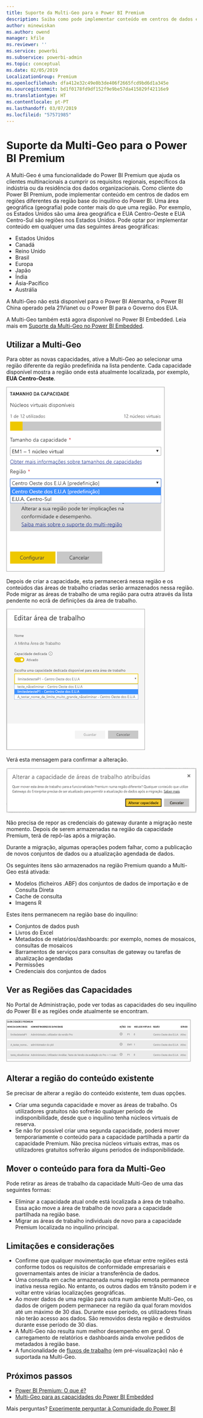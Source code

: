 ```yaml
---
title: Suporte da Multi-Geo para o Power BI Premium
description: Saiba como pode implementar conteúdo em centros de dados em regiões diferentes da região base do inquilino do Power BI.
author: minewiskan
ms.author: owend
manager: kfile
ms.reviewer: ''
ms.service: powerbi
ms.subservice: powerbi-admin
ms.topic: conceptual
ms.date: 02/05/2019
LocalizationGroup: Premium
ms.openlocfilehash: dfa412e32c49e0b3de406f2665fcd9bd6d1a345e
ms.sourcegitcommit: bd1f0178fd9df152f9e9be57da415829f42116e9
ms.translationtype: HT
ms.contentlocale: pt-PT
ms.lasthandoff: 03/07/2019
ms.locfileid: "57571985"
---
```

# <a name="multi-geo-support-for-power-bi-premium"></a>Suporte da Multi-Geo para o Power BI Premium

A Multi-Geo é uma funcionalidade do Power BI Premium que ajuda os clientes multinacionais a cumprir os requisitos regionais, específicos da indústria ou da residência dos dados organizacionais. Como cliente do Power BI Premium, pode implementar conteúdo em centros de dados em regiões diferentes da região base do inquilino do Power BI. Uma área geográfica (geografia) pode conter mais do que uma região. Por exemplo, os Estados Unidos são uma área geográfica e EUA Centro-Oeste e EUA Centro-Sul são regiões nos Estados Unidos. Pode optar por implementar conteúdo em qualquer uma das seguintes áreas geográficas:

- Estados Unidos
- Canadá
- Reino Unido
- Brasil
- Europa
- Japão
- Índia
- Ásia-Pacífico
- Austrália

A Multi-Geo não está disponível para o Power BI Alemanha, o Power BI China operado pela 21Vianet ou o Power BI para o Governo dos EUA.

A Multi-Geo também está agora disponível no Power BI Embedded. Leia mais em [Suporte da Multi-Geo no Power BI Embedded](developer/embedded-multi-geo.md).

## <a name="using-multi-geo"></a>Utilizar a Multi-Geo

Para obter as novas capacidades, ative a Multi-Geo ao selecionar uma região diferente da região predefinida na lista pendente.  Cada capacidade disponível mostra a região onde está atualmente localizada, por exemplo, **EUA Centro-Oeste**.

![Tamanho da capacidade: selecione uma região. Power BI Multi-Geo](media/service-admin-premium-multi-geo/power-bi-multi-geo-capacity-size.png)

Depois de criar a capacidade, esta permanecerá nessa região e os conteúdos das áreas de trabalho criadas serão armazenados nessa região. Pode migrar as áreas de trabalho de uma região para outra através da lista pendente no ecrã de definições da área de trabalho.

![Editar área de trabalho: escolher uma capacidade disponível. Power BI Multi-Geo](media/service-admin-premium-multi-geo/power-bi-multi-geo-edit-workspace.png)

Verá esta mensagem para confirmar a alteração.

![Confirmação da alteração da área de trabalho atribuída](media/service-admin-premium-multi-geo/power-bi-multi-geo-change-assigned-workspace-capacity.png)

Não precisa de repor as credenciais do gateway durante a migração neste momento.  Depois de serem armazenadas na região da capacidade Premium, terá de repô-las após a migração.

Durante a migração, algumas operações podem falhar, como a publicação de novos conjuntos de dados ou a atualização agendada de dados.  

Os seguintes itens são armazenados na região Premium quando a Multi-Geo está ativada:

- Modelos (ficheiros .ABF) dos conjuntos de dados de importação e de Consulta Direta
- Cache de consulta
- Imagens R

Estes itens permanecem na região base do inquilino:

- Conjuntos de dados push
- Livros do Excel
- Metadados de relatórios/dashboards: por exemplo, nomes de mosaicos, consultas de mosaicos
- Barramentos de serviços para consultas de gateway ou tarefas de atualização agendadas
- Permissões
- Credenciais dos conjuntos de dados

## <a name="view-capacity-regions"></a>Ver as Regiões das Capacidades

No Portal de Administração, pode ver todas as capacidades do seu inquilino do Power BI e as regiões onde atualmente se encontram.

![Ver as capacidades Premium](media/service-admin-premium-multi-geo/power-bi-multi-geo-premium-capacities.png) 

## <a name="change-the-region-for-existing-content"></a>Alterar a região do conteúdo existente

Se precisar de alterar a região do conteúdo existente, tem duas opções.

- Criar uma segunda capacidade e mover as áreas de trabalho. Os utilizadores gratuitos não sofrerão qualquer período de indisponibilidade, desde que o inquilino tenha núcleos virtuais de reserva.
- Se não for possível criar uma segunda capacidade, poderá mover temporariamente o conteúdo para a capacidade partilhada a partir da capacidade Premium. Não precisa núcleos virtuais extras, mas os utilizadores gratuitos sofrerão alguns períodos de indisponibilidade.

## <a name="move-content-out-of-multi-geo"></a>Mover o conteúdo para fora da Multi-Geo  

Pode retirar as áreas de trabalho da capacidade Multi-Geo de uma das seguintes formas:

- Eliminar a capacidade atual onde está localizada a área de trabalho.  Essa ação move a área de trabalho de novo para a capacidade partilhada na região base.
- Migrar as áreas de trabalho individuais de novo para a capacidade Premium localizada no inquilino principal.

## <a name="limitations-and-considerations"></a>Limitações e considerações

- Confirme que qualquer movimentação que efetuar entre regiões está conforme todos os requisitos de conformidade empresariais e governamentais antes de iniciar a transferência de dados.
- Uma consulta em cache armazenada numa região remota permanece inativa nessa região. No entanto, os outros dados em trânsito podem ir e voltar entre várias localizações geográficas.
- Ao mover dados de uma região para outra num ambiente Multi-Geo, os dados de origem podem permanecer na região da qual foram movidos até um máximo de 30 dias. Durante esse período, os utilizadores finais não terão acesso aos dados. São removidos desta região e destruídos durante esse período de 30 dias.
- A Multi-Geo não resulta num melhor desempenho em geral. O carregamento de relatórios e dashboards ainda envolve pedidos de metadados à região base.
- A funcionalidade de [fluxos de trabalho](service-dataflows-overview.md) (em pré-visualização) não é suportada na Multi-Geo.

## <a name="next-steps"></a>Próximos passos

- [Power BI Premium: O que é?](service-premium.md)
- [Multi-Geo para as capacidades do Power BI Embedded](developer/embedded-multi-geo.md)

Mais perguntas? [Experimente perguntar à Comunidade do Power BI](http://community.powerbi.com/)
